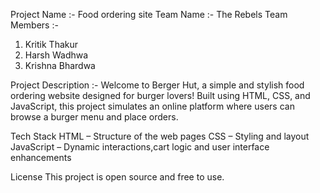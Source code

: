 Project Name :- Food ordering site
Team Name :- The Rebels
Team Members :-
1. Kritik Thakur
2. Harsh Wadhwa
3. Krishna Bhardwa

Project Description :-
Welcome to Berger Hut, a simple and stylish food ordering website designed for burger lovers! Built using HTML, CSS, and JavaScript, this project simulates an online platform where users can browse a burger menu and place orders.

Tech Stack
HTML – Structure of the web pages
CSS – Styling and layout
JavaScript – Dynamic interactions,cart logic and user interface enhancements

License
This project is open source and free to use.
